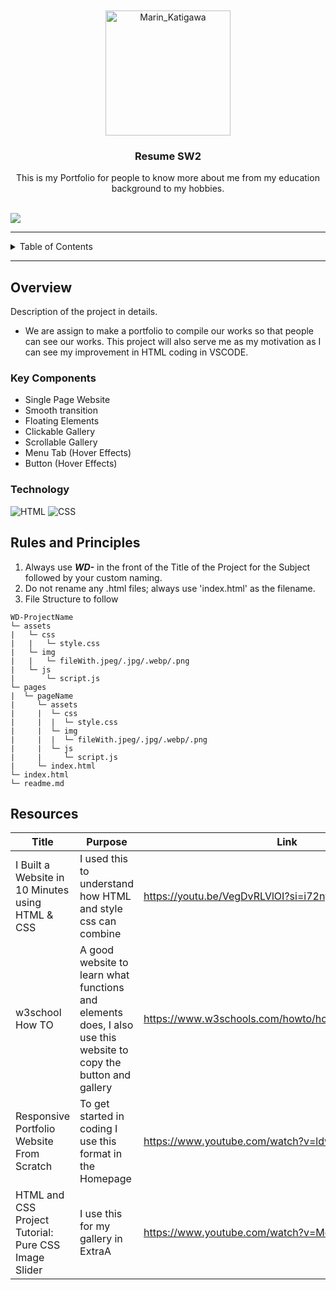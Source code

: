 <a name="readme-top">

<br/>

<br />
<div align="center">
  <a href="https://github.com/U-Keziah">
  <!-- TODO: If you want to add logo or banner you can add it here -->
    <img src="https://blogger.googleusercontent.com/img/b/R29vZ2xl/AVvXsEg9XrqbVocBbrLpYpv7KNhaqfRMzJIpWjSzueEyjIF4IJ00usLS_F3OJxBNRg3shTRhpjQ1ViT4653isW57pJXUuwl4Pg-i1BFD5GpqLEZQiqVP3Oj-LBOOY-VuG8OvX5xbl7xB3nfIjqdByRQCRAdstoPCH7m6KNreigCvta6ehA9uXGxj0Qq5h3mH/s736/marin%201st.jpg" alt="Marin_Katigawa" width="200" height="200">
  </a>
<!-- TODO: Change Title to the name of the title of your Project -->
  <h3 align="center">Resume SW2</h3>
</div>
<!-- TODO: Make a short description -->
<div align="center">
  This is my Portfolio for people to know more about me from my education background to my hobbies.
</div>

<br />

![](https://visit-counter.vercel.app/counter.png?page=U-Keziah/WD-Seatwork-2-TX03)

---

<!-- TODO: If you want to add more layers for your readme -->
<details>
  <summary>Table of Contents</summary>
  <ol>
    <li>
      <a href="#overview">Overview</a>
      <ol>
        <li>
          <a href="#key-components">Key Components</a>
        </li>
        <li>
          <a href="#technology">Technology</a>
        </li>
      </ol>
    </li>
    <li>
      <a href="#rules-and-principles">Rules and Principles</a>
    </li>
    <li>
      <a href="#resources">Resources</a>
    </li>
    <li>
      <a href="#documents">Documents</a>
    </li>
  </ol>
</details>

---

## Overview

<!-- TODO: To be changed -->
<!-- The following are just sample -->
Description of the project in details.

- We are assign to make a portfolio to compile our works so that people can see our works. This project will also serve me as my motivation as I can see my improvement in HTML coding in VSCODE.  


### Key Components
- Single Page Website
- Smooth transition
- Floating Elements
- Clickable Gallery
- Scrollable Gallery
- Menu Tab (Hover Effects)
- Button (Hover Effects)




### Technology
<!-- TODO: List of Technology Used -->
![HTML](https://img.shields.io/badge/HTML-E34F26?style=for-the-badge&logo=html5&logoColor=white)
![CSS](https://img.shields.io/badge/CSS-1572B6?style=for-the-badge&logo=css3&logoColor=white)

## Rules and Principles
1. Always use ***WD-*** in the front of the Title of the Project for the Subject followed by your custom naming.
2. Do not rename any .html files; always use 'index.html' as the filename.
3. File Structure to follow

```
WD-ProjectName
└─ assets
|   └─ css
|   |   └─ style.css
|   └─ img
|   |   └─ fileWith.jpeg/.jpg/.webp/.png
|   └─ js
|       └─ script.js
└─ pages
|  └─ pageName
|     └─ assets
|     |  └─ css
|     |  |  └─ style.css
|     |  └─ img
|     |  |  └─ fileWith.jpeg/.jpg/.webp/.png
|     |  └─ js
|     |     └─ script.js
|     └─ index.html
└─ index.html
└─ readme.md
```

## Resources

<!-- TODO: Add References -->
| Title | Purpose | Link |
|-|-|-|
| I Built a Website in 10 Minutes using HTML & CSS | I used this to understand how HTML and style css can combine | https://youtu.be/VegDvRLVlOI?si=i72nydLm9m0SF3Hm |
| w3school How TO | A good website to learn what functions and elements does, I also use this website to copy the button and gallery |https://www.w3schools.com/howto/howto_css_icon_bar.asp |
|  Responsive Portfolio Website From Scratch  | To get started in coding I use this format in the Homepage |https://www.youtube.com/watch?v=ldwlOzRvYOU |
| HTML and CSS Project Tutorial: Pure CSS Image Slider | I use this for my gallery in ExtraA | https://www.youtube.com/watch?v=McPdzhLRzCg |


